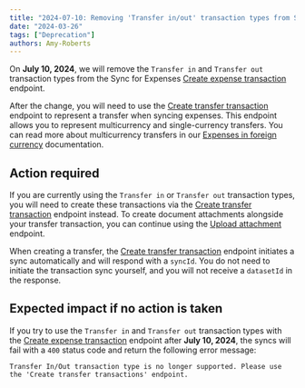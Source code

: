 ```yaml
---
title: "2024-07-10: Removing 'Transfer in/out' transaction types from Sync for Expenses"
date: "2024-03-26"
tags: ["Deprecation"]
authors: Amy-Roberts
---
```


On **July 10, 2024**, we will remove the `Transfer in` and `Transfer out` transaction types from the Sync for Expenses [Create expense transaction](/sync-for-expenses-api#/operations/create-expense-transaction) endpoint.

<!--truncate-->

After the change, you will need to use the [Create transfer transaction](/sync-for-expenses-api#/operations/create-transfer-transaction) endpoint to represent a transfer when syncing expenses. This endpoint allows you to represent multicurrency and single-currency transfers. You can read more about multicurrency transfers in our [Expenses in foreign currency](https://docs.codat.io/expenses/fx-management#transfers) documentation.

## Action required

If you are currently using the `Transfer in` or `Transfer out` transaction types, you will need to create these transactions via the [Create transfer transaction](/sync-for-expenses-api#/operations/create-transfer-transaction) endpoint instead. To create document attachments alongside your transfer transaction, you can continue using the [Upload attachment](/sync-for-expenses-api#/operations/upload-expense-attachment) endpoint.

When creating a transfer, the [Create transfer transaction](https://docs.codat.io/sync-for-expenses-api#/operations/create-transfer-transaction) endpoint initiates a sync automatically and will respond with a `syncId`. You do not need to initiate the transaction sync yourself, and you will not receive a `datasetId` in the response.

## Expected impact if no action is taken

If you try to use the `Transfer in` and `Transfer out` transaction types with the [Create expense transaction](/sync-for-expenses-api#/operations/create-expense-transaction) endpoint after **July 10, 2024**, the syncs will fail with a `400` status code and return the following error message:

`Transfer In/Out transaction type is no longer supported. Please use the 'Create transfer transactions' endpoint.`
